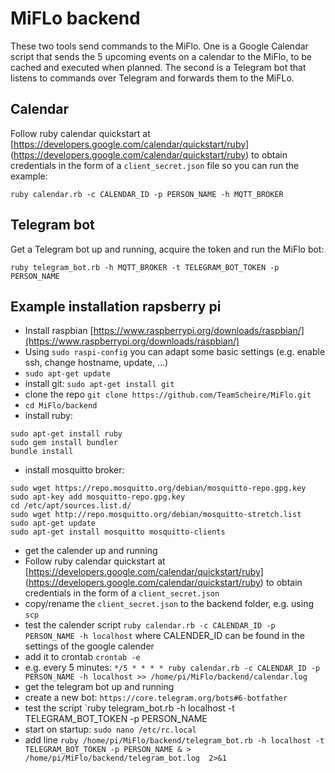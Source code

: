 # MiFLo backend

These two tools send commands to the MiFlo. One is a Google Calendar script that sends the 5 upcoming events on a calendar to the MiFlo, to be cached and executed when planned. The second is a Telegram bot that listens to commands over Telegram and forwards them to the MiFLo.

## Calendar

Follow ruby calendar quickstart at [https://developers.google.com/calendar/quickstart/ruby] (https://developers.google.com/calendar/quickstart/ruby) to obtain credentials in the form of a `client_secret.json` file so you can run the example:

`ruby calendar.rb -c CALENDAR_ID -p PERSON_NAME -h MQTT_BROKER`

## Telegram bot

Get a Telegram bot up and running, acquire the token and run the MiFlo bot:

`ruby telegram_bot.rb -h MQTT_BROKER -t TELEGRAM_BOT_TOKEN -p PERSON_NAME`


## Example installation rapsberry pi


* Install raspbian [https://www.raspberrypi.org/downloads/raspbian/](https://www.raspberrypi.org/downloads/raspbian/)
* Using `sudo raspi-config` you can adapt some basic settings (e.g. enable ssh, change hostname, update, ...)
* `sudo apt-get update`
* install git: `sudo apt-get install git`
* clone the repo `git clone https://github.com/TeamScheire/MiFlo.git`
* `cd MiFlo/backend`
* install ruby: 
 ```
 sudo apt-get install ruby
 sudo gem install bundler
 bundle install
 ```
* install mosquitto broker:
 ```
 sudo wget https://repo.mosquitto.org/debian/mosquitto-repo.gpg.key
 sudo apt-key add mosquitto-repo.gpg.key
 cd /etc/apt/sources.list.d/
 sudo wget http://repo.mosquitto.org/debian/mosquitto-stretch.list
 sudo apt-get update
 sudo apt-get install mosquitto mosquitto-clients
 ```

* get the calender up and running
 * Follow ruby calendar quickstart at [https://developers.google.com/calendar/quickstart/ruby] (https://developers.google.com/calendar/quickstart/ruby) to obtain credentials in the form of a `client_secret.json`
 * copy/rename the `client_secret.json` to the backend folder, e.g. using `scp`
 * test the calender script `ruby calendar.rb -c CALENDAR_ID -p PERSON_NAME -h localhost` 
  where CALENDER_ID can be found in the settings of the google calender
 * add it to crontab `crontab -e`
 * e.g. every 5 minutes: `*/5 * * * * ruby calendar.rb -c CALENDAR_ID -p PERSON_NAME -h localhost >> /home/pi/MiFlo/backend/calendar.log`
* get the telegram bot up and running
 * create a new bot: `https://core.telegram.org/bots#6-botfather` 
 * test the script `ruby telegram_bot.rb -h localhost -t TELEGRAM_BOT_TOKEN -p PERSON_NAME
 * start on startup: `sudo nano /etc/rc.local`
 * add line `ruby /home/pi/MiFlo/backend/telegram_bot.rb -h localhost -t TELEGRAM_BOT_TOKEN -p PERSON_NAME & > /home/pi/MiFlo/backend/telegram_bot.log  2>&1`
